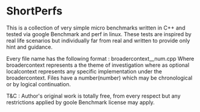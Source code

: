 # ShortPerfs
This is a collection of very simple micro benchmarks written in C++ and tested via google Benchmark and perf in linux. These tests are inspired by real life scenarios but individually far from real and written to provide only hint and guidance. 

Every file name has the following format :
broadercontext_<localcontext>_num.cpp
Where broadercontext represents a the theme of investigation where as optional localcontext represents any specific implementation under the broadercontext. Files have a number(number) which may be chronological or by logical continuation.  

T&C : Author's original work is totally free, from every respect but any restrictions applied by goole Benchmark license may apply.
